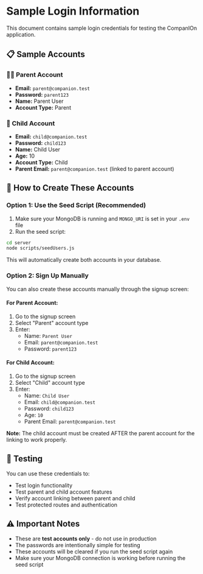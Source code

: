 # Sample Login Information

This document contains sample login credentials for testing the CompanIOn application.

## 📋 Sample Accounts

### 👨‍👩 Parent Account

- **Email:** `parent@companion.test`
- **Password:** `parent123`
- **Name:** Parent User
- **Account Type:** Parent

### 👶 Child Account

- **Email:** `child@companion.test`
- **Password:** `child123`
- **Name:** Child User
- **Age:** 10
- **Account Type:** Child
- **Parent Email:** `parent@companion.test` (linked to parent account)

## 🚀 How to Create These Accounts

### Option 1: Use the Seed Script (Recommended)

1. Make sure your MongoDB is running and `MONGO_URI` is set in your `.env` file
2. Run the seed script:

```bash
cd server
node scripts/seedUsers.js
```

This will automatically create both accounts in your database.

### Option 2: Sign Up Manually

You can also create these accounts manually through the signup screen:

#### For Parent Account:

1. Go to the signup screen
2. Select "Parent" account type
3. Enter:
   - Name: `Parent User`
   - Email: `parent@companion.test`
   - Password: `parent123`

#### For Child Account:

1. Go to the signup screen
2. Select "Child" account type
3. Enter:
   - Name: `Child User`
   - Email: `child@companion.test`
   - Password: `child123`
   - Age: `10`
   - Parent Email: `parent@companion.test`

**Note:** The child account must be created AFTER the parent account for the linking to work properly.

## 🔐 Testing

You can use these credentials to:

- Test login functionality
- Test parent and child account features
- Verify account linking between parent and child
- Test protected routes and authentication

## ⚠️ Important Notes

- These are **test accounts only** - do not use in production
- The passwords are intentionally simple for testing
- These accounts will be cleared if you run the seed script again
- Make sure your MongoDB connection is working before running the seed script
